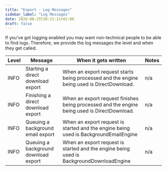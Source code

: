 ```yaml
---
title: "Export - Log Messages"
sidebar_label: "Log Messages"
date: 2020-08-25T20:21:11+02:00
draft: false
---
```

If you've got logging enabled you may want non-technical people to be able to find logs. Therefore, we provide the log messages the level and when they get called.

| Level | Message  | When it gets written | Notes |
| --- | --- | --- | --- |
| INFO | Starting a direct download export | When an export request starts being processed and the engine being used is DirectDownload. | n/a |
| INFO | Finishing a direct download export | When an export request finishes being processed and the engine being used is DirectDownload. | n/a |
| INFO | Queuing a background email export | When an export request is started and the engine being used is BackgroundEmailEngine | n/a |
| INFO | Queuing a background download export | When an export request is started and the engine being used is BackgroundDownloadEngine | n/a |
